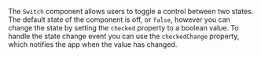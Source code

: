 The `Switch` component allows users to toggle a control between two states.
The default state of the component is off, or `false`, however you can change the state by setting the `checked` property to a boolean value. To handle the state change event you can use the `checkedChange` property, which notifies the app when the value has changed.
